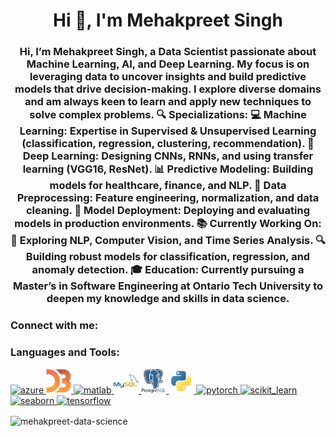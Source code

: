 <h1 align="center">Hi 👋, I'm Mehakpreet Singh</h1>
<h3 align="center">Hi, I’m Mehakpreet Singh, a Data Scientist passionate about Machine Learning, AI, and Deep Learning. My focus is on leveraging data to uncover insights and build predictive models that drive decision-making. I explore diverse domains and am always keen to learn and apply new techniques to solve complex problems. 🔍 Specializations: 💻 Machine Learning: Expertise in Supervised & Unsupervised Learning (classification, regression, clustering, recommendation). 🧠 Deep Learning: Designing CNNs, RNNs, and using transfer learning (VGG16, ResNet). 📊 Predictive Modeling: Building models for healthcare, finance, and NLP. 🔧 Data Preprocessing: Feature engineering, normalization, and data cleaning. 🚀 Model Deployment: Deploying and evaluating models in production environments. 📚 Currently Working On: 📝 Exploring NLP, Computer Vision, and Time Series Analysis. 🔍 Building robust models for classification, regression, and anomaly detection. 🎓 Education: Currently pursuing a Master’s in Software Engineering at Ontario Tech University to deepen my knowledge and skills in data science.</h3>

<h3 align="left">Connect with me:</h3>
<p align="left">
</p>

<h3 align="left">Languages and Tools:</h3>
<p align="left"> <a href="https://azure.microsoft.com/en-in/" target="_blank" rel="noreferrer"> <img src="https://www.vectorlogo.zone/logos/microsoft_azure/microsoft_azure-icon.svg" alt="azure" width="40" height="40"/> </a> <a href="https://d3js.org/" target="_blank" rel="noreferrer"> <img src="https://raw.githubusercontent.com/devicons/devicon/master/icons/d3js/d3js-original.svg" alt="d3js" width="40" height="40"/> </a> <a href="https://www.mathworks.com/" target="_blank" rel="noreferrer"> <img src="https://upload.wikimedia.org/wikipedia/commons/2/21/Matlab_Logo.png" alt="matlab" width="40" height="40"/> </a> <a href="https://www.mysql.com/" target="_blank" rel="noreferrer"> <img src="https://raw.githubusercontent.com/devicons/devicon/master/icons/mysql/mysql-original-wordmark.svg" alt="mysql" width="40" height="40"/> </a> <a href="https://www.postgresql.org" target="_blank" rel="noreferrer"> <img src="https://raw.githubusercontent.com/devicons/devicon/master/icons/postgresql/postgresql-original-wordmark.svg" alt="postgresql" width="40" height="40"/> </a> <a href="https://www.python.org" target="_blank" rel="noreferrer"> <img src="https://raw.githubusercontent.com/devicons/devicon/master/icons/python/python-original.svg" alt="python" width="40" height="40"/> </a> <a href="https://pytorch.org/" target="_blank" rel="noreferrer"> <img src="https://www.vectorlogo.zone/logos/pytorch/pytorch-icon.svg" alt="pytorch" width="40" height="40"/> </a> <a href="https://scikit-learn.org/" target="_blank" rel="noreferrer"> <img src="https://upload.wikimedia.org/wikipedia/commons/0/05/Scikit_learn_logo_small.svg" alt="scikit_learn" width="40" height="40"/> </a> <a href="https://seaborn.pydata.org/" target="_blank" rel="noreferrer"> <img src="https://seaborn.pydata.org/_images/logo-mark-lightbg.svg" alt="seaborn" width="40" height="40"/> </a> <a href="https://www.tensorflow.org" target="_blank" rel="noreferrer"> <img src="https://www.vectorlogo.zone/logos/tensorflow/tensorflow-icon.svg" alt="tensorflow" width="40" height="40"/> </a> </p>

<p><img align="center" src="https://github-readme-stats.vercel.app/api/top-langs?username=mehakpreet-data-science&show_icons=true&locale=en&layout=compact" alt="mehakpreet-data-science" /></p>
